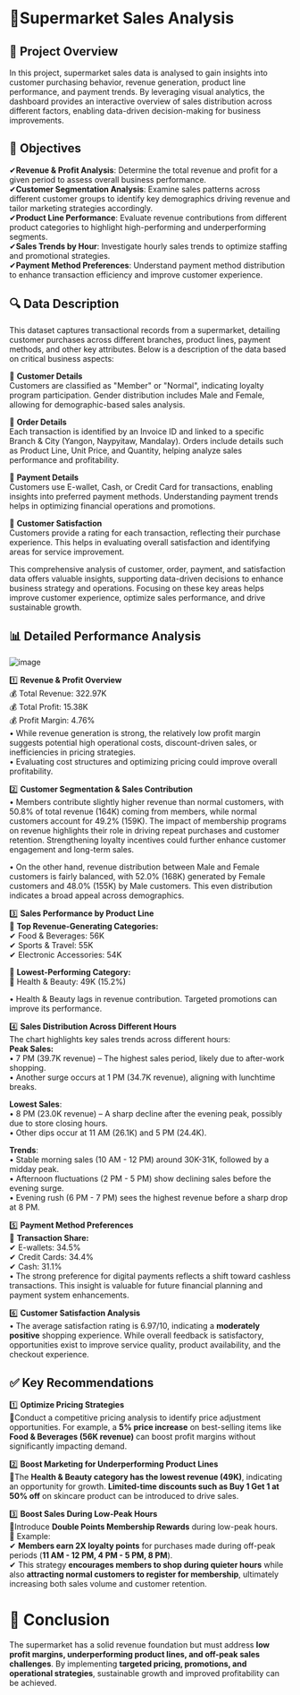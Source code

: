 # 🏪Supermarket Sales Analysis

## 📌 Project Overview
In this project, supermarket sales data is analysed to gain insights into customer purchasing behavior, revenue generation, product line performance, and payment trends. By leveraging visual analytics, the dashboard provides an interactive overview of sales distribution across different factors, enabling data-driven decision-making for business improvements.

## 🎯 Objectives
✔**Revenue & Profit Analysis**: Determine the total revenue and profit for a given period to assess overall business performance.     
✔**Customer Segmentation Analysis**: Examine sales patterns across different customer groups to identify key demographics driving revenue and tailor marketing strategies accordingly.     
✔**Product Line Performance**: Evaluate revenue contributions from different product categories to highlight high-performing and underperforming segments.    
✔**Sales Trends by Hour**: Investigate hourly sales trends to optimize staffing and promotional strategies.    
✔**Payment Method Preferences**: Understand payment method distribution to enhance transaction efficiency and improve customer experience.    


## 🔍 Data Description
This dataset captures transactional records from a supermarket, detailing customer purchases across different branches, product lines, payment methods, and other key attributes. Below is a description of the data based on critical business aspects:       

📌 **Customer Details**      
Customers are classified as "Member" or "Normal", indicating loyalty program participation. Gender distribution includes Male and Female, allowing for demographic-based sales analysis.

📌 **Order Details**         
Each transaction is identified by an Invoice ID and linked to a specific Branch & City (Yangon, Naypyitaw, Mandalay). Orders include details such as Product Line, Unit Price, and Quantity, helping analyze sales performance and profitability.

📌 **Payment Details**       
Customers use E-wallet, Cash, or Credit Card for transactions, enabling insights into preferred payment methods. Understanding payment trends helps in optimizing financial operations and promotions.

📌 **Customer Satisfaction**      
Customers provide a rating for each transaction, reflecting their purchase experience. This helps in evaluating overall satisfaction and identifying areas for service improvement.     

                                                                                                                                                                          
This comprehensive analysis of customer, order, payment, and satisfaction data offers valuable insights, supporting data-driven decisions to enhance business strategy and operations. Focusing on these key areas helps improve customer experience, optimize sales performance, and drive sustainable growth.


## 📊 Detailed Performance Analysis
![image](https://github.com/user-attachments/assets/508d50f8-8adb-4ffc-b4a5-37efc59c2b69)

1️⃣ **Revenue & Profit Overview**    
💰 Total Revenue: 322.97K       
💰 Total Profit: 15.38K       
💰 Profit Margin: 4.76%       
   • While revenue generation is strong, the relatively low profit margin suggests potential high operational costs, discount-driven sales, or inefficiencies in pricing strategies.       
   • Evaluating cost structures and optimizing pricing could improve overall profitability.           

2️⃣ **Customer Segmentation & Sales Contribution**        
   • Members contribute slightly higher revenue than normal customers, with 50.8% of total revenue (164K) coming from members, while normal customers account for 49.2% (159K). The impact of membership programs on revenue highlights their role in driving repeat purchases and customer retention. Strengthening loyalty incentives could further enhance customer engagement and long-term sales.         
        
   • On the other hand, revenue distribution between Male and Female customers is fairly balanced, with 52.0% (168K) generated by Female customers and 48.0% (155K) by Male customers. This even distribution indicates a broad appeal across demographics.      

3️⃣ **Sales Performance by Product Line**        
📌 **Top Revenue-Generating Categories:**       
✔ Food & Beverages: 56K      
✔ Sports & Travel: 55K      
✔ Electronic Accessories: 54K           
     
📌 **Lowest-Performing Category:**     
🚨 Health & Beauty: 49K (15.2%)     

 • Health & Beauty lags in revenue contribution. Targeted promotions can improve its performance.
  
4️⃣ **Sales Distribution Across Different Hours**      
The chart highlights key sales trends across different hours:           
**Peak Sales:**         
   • 7 PM (39.7K revenue) – The highest sales period, likely due to after-work shopping.      
   • Another surge occurs at 1 PM (34.7K revenue), aligning with lunchtime breaks.              

**Lowest Sales**:     
   • 8 PM (23.0K revenue) – A sharp decline after the evening peak, possibly due to store closing hours.       
   • Other dips occur at 11 AM (26.1K) and 5 PM (24.4K).        

**Trends**:      
   • Stable morning sales (10 AM - 12 PM) around 30K-31K, followed by a midday peak.      
   • Afternoon fluctuations (2 PM - 5 PM) show declining sales before the evening surge.     
   • Evening rush (6 PM - 7 PM) sees the highest revenue before a sharp drop at 8 PM.     

5️⃣ **Payment Method Preferences**      
📌 **Transaction Share:**     
✔ E-wallets: 34.5%    
✔ Credit Cards: 34.4%    
✔ Cash: 31.1%     
   • The strong preference for digital payments reflects a shift toward cashless transactions. This insight is valuable for future financial planning and payment system enhancements.      

6️⃣ **Customer Satisfaction Analysis**             
   • The average satisfaction rating is 6.97/10, indicating a **moderately positive** shopping experience. While overall feedback is satisfactory, opportunities exist to improve service quality, product availability, and the checkout experience.     

## ✅ Key Recommendations       
1️⃣ **Optimize Pricing Strategies**         
🔹Conduct a competitive pricing analysis to identify price adjustment opportunities. For example, a **5% price increase** on best-selling items like **Food & Beverages (56K revenue)** can boost profit margins without significantly impacting demand.        

2️⃣ **Boost Marketing for Underperforming Product Lines**        
🔹The **Health & Beauty category has the lowest revenue (49K)**, indicating an opportunity for growth. **Limited-time discounts such as Buy 1 Get 1 at 50% off** on skincare product can be introduced to drive sales.       

3️⃣ **Boost Sales During Low-Peak Hours**       
🔹Introduce **Double Points Membership Rewards** during low-peak hours.         
📌 Example:      
✔ **Members earn 2X loyalty points** for purchases made during off-peak periods (**11 AM - 12 PM, 4 PM - 5 PM, 8 PM**).              
✔ This strategy **encourages members to shop during quieter hours** while also **attracting normal customers to register for membership**, ultimately increasing both sales volume and customer retention.                       
          
             
# 📌 Conclusion                
The supermarket has a solid revenue foundation but must address **low profit margins, underperforming product lines, and off-peak sales challenges**. By implementing **targeted pricing, promotions, and operational strategies**, sustainable growth and improved profitability can be achieved.
